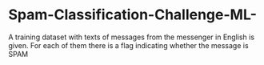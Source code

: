 # Spam-Classification-Challenge-ML-
A training dataset with texts of messages from the messenger in English is given. For each of them there is a flag indicating whether the message is SPAM
